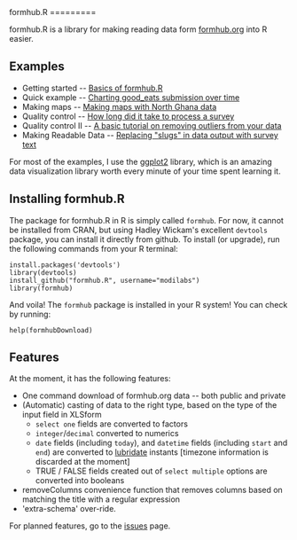 <link href="http://kevinburke.bitbucket.org/markdowncss/markdown.css" rel="stylesheet"></link>
formhub.R
=========

formhub.R is a library for making reading data form [formhub.org](http://formhub.org) into R easier.

Examples
--------

 * Getting started -- [Basics of formhub.R](http://modilabs.github.com/formhub.R/demo/Basics_of_formhub.R.html)
 * Quick example -- [Charting good_eats submission over time](http://modilabs.github.com/formhub.R/demo/Good_Eats_Example.html)
 * Making maps -- [Making maps with North Ghana data](http://modilabs.github.com/formhub.R/demo/Water_Points_Example.html)
 * Quality control -- [How long did it take to process a survey](http://modilabs.github.com/formhub.R/demo/How_Long_Example.html)
 * Quality control II -- [A basic tutorial on removing outliers from your data](http://modilabs.github.com/formhub.R/demo/RemoveOutliers.html)
 * Making Readable Data -- [Replacing "slugs" in data output with survey text](http://modilabs.github.io/formhub.R/demo/ReadableData.html)

For most of the examples, I use the [ggplot2](http://ggplot2.org) library, which is an amazing data visualization library worth every minute of your time spent learning it.

Installing formhub.R
--------------------
The package for formhub.R in R is simply called `formhub`. For now, it cannot be installed from CRAN, but using Hadley Wickam's excellent `devtools` package, you can install it directly from github. To install (or upgrade), run the following commands from your R terminal:

    install.packages('devtools') 
    library(devtools)
    install_github("formhub.R", username="modilabs")
    library(formhub)

And voila! The `formhub` package is installed in your R system! You can check by running:

    help(formhubDownload)
 
Features
--------

At the moment, it has the following features:

 * One command download of formhub.org data -- both public and private
 * (Automatic) casting of data to the right type, based on the type of the input field in XLSform
   * `select one` fields are converted to factors
   * `integer`/`decimal` converted to numerics
   * `date` fields (including `today`), and `datetime` fields (including `start` and `end`) are converted to [lubridate](http://cran.r-project.org/package=lubridate) instants [timezone information is discarded at the moment]
   * TRUE / FALSE fields created out of `select multiple` options are converted into booleans
 * removeColumns convenience function that removes columns based on matching the title with a regular expression
 * 'extra-schema' over-ride. 

For planned features, go to the [issues](https://github.com/modilabs/formhub.R/issues) page.


